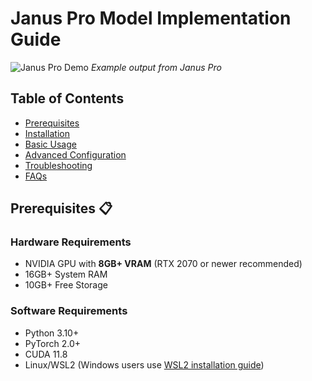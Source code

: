 # Janus Pro Model Implementation Guide

![Janus Pro Demo](https://example.com/janus-demo.gif) *Example output from Janus Pro*

## Table of Contents
- [Prerequisites](#prerequisites)
- [Installation](#installation)
- [Basic Usage](#basic-usage)
- [Advanced Configuration](#advanced-configuration)
- [Troubleshooting](#troubleshooting)
- [FAQs](#faqs)

## Prerequisites 📋

### Hardware Requirements
- NVIDIA GPU with **8GB+ VRAM** (RTX 2070 or newer recommended)
- 16GB+ System RAM
- 10GB+ Free Storage

### Software Requirements
- Python 3.10+
- PyTorch 2.0+
- CUDA 11.8
- Linux/WSL2 (Windows users use [WSL2 installation guide](https://learn.microsoft.com/en-us/windows/wsl/install))
